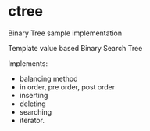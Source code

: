 # ctree
Binary Tree sample implementation

Template value based Binary Search Tree

Implements: 
* balancing method
* in order, pre order, post order
* inserting 
* deleting 
* searching 
* iterator.
